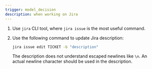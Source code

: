 ```yaml
---
trigger: model_decision
description: when working on Jira
---
```


1. Use `jira` CLI tool, where `jira issue` is the most useful command.
2. Use the following command to update Jira description:

   ```sh
   jira issue edit TICKET -b "description"
   ```

   The description does not understand escaped newlines like `\n`. An actual
   newline character should be used in the description.
